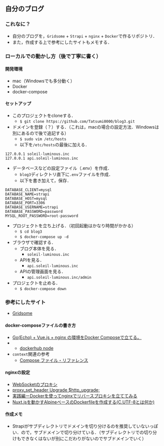 ## 自分のブログ
### これなに？
- 自分のブログを，`Gridsome` + `Strapi` + `nginx` + `Docker`で作るリポジトリ．
- また，作成する上で参考にしたサイトもメモする．
### ローカルでの動かし方（後で丁寧に書く）
#### 開発環境
- mac（Windowsでも多分動く）
- Docker
- docker-compose
#### セットアップ
- このプロジェクトをcloneする．
  - `$ git clone https://github.com/Tatsumi0000/blog3.git`
- ドメインを登録（？）する．（これは，macの場合の設定方法．Windowsは別にあるので後で追記する）
  - `$ sudo vim /etc/hosts`
  - 以下を`/etc/hosts`の最後に加える．
```
127.0.0.1 soleil-luminous.inc
127.0.0.1 api.soleil-luminous.inc
```
- データベースなどの設定ファイル（.env）を作成．
  - `blog3`ディレクトリ直下に`.env`ファイルを作成．
  - 以下を書き加えて，保存．
```
DATABASE_CLIENT=mysql
DATABASE_NAME=strapi
DATABASE_HOST=mysql
DATABASE_PORT=3306
DATABASE_USERNAME=strapi
DATABASE_PASSWORD=password
MYSQL_ROOT_PASSWORD=root-password
```
- プロジェクトを立ち上げる．（初回起動はかなり時間がかかる）
  - `$ cd blog3`
  - `$ docker-compose up -d`
- ブラウザで確認する．
  - ブログ本体を見る．
    - `soleil-luminous.inc`
  - APIを見る．
    - `api.soleil-luminous.inc`
  - APIの管理画面を見る．
    - `api.soleil-luminous.inc/admin`
- プロジェクトを止める．
  - `$ docker-compose down`
### 参考にしたサイト
- [Gridsome](https://gridsome.org/)
#### docker-composeファイルの書き方
- [Go(Echo) + Vue.js + nginx の環境をDocker Composeで立てる。](https://qiita.com/69incat/items/9bbfbf8566535dc266c6)
- - [dockerhub node](https://hub.docker.com/_/node)
- `context`関連の参考
  - [Compose ファイル・リファレンス](http://docs.docker.jp/compose/compose-file.html)
#### nginxの設定
- [WebSocketのプロキシ](http://mogile.web.fc2.com/nginx/http/websocket.html)
- [proxy_set_header Upgrade $http_upgrade;](https://qiita.com/YuukiMiyoshi/items/d56d99be7fb8f69a751b#proxy_set_header-upgrade-http_upgrade)
- [実践編ーDockerを使ってnginxでリバースプロキシを立ててみる](https://qiita.com/zawawahoge/items/d58ab6b746625e8d4457)
- [Nuxt.jsを動かすAlpineベースのDockerfileを作成する(C.UTF-8とは何か) ](https://blog.cloud-acct.com/posts/u-nuxtjs-dockerfile/)
#### 作成メモ
- Strapiがサブディレクトリでドメインを切り分けるのを推奨していないっぽい．ので，サブドメインで切り分けている．（サブディレクトリでの切り分けもできなくはないが別にこだわりがないのでサブドメインでいく）

